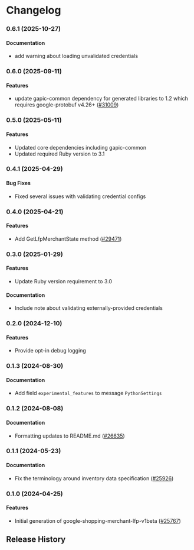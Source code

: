 # Changelog

### 0.6.1 (2025-10-27)

#### Documentation

* add warning about loading unvalidated credentials 

### 0.6.0 (2025-09-11)

#### Features

* update gapic-common dependency for generated libraries to 1.2 which requires google-protobuf v4.26+ ([#31009](https://github.com/googleapis/google-cloud-ruby/issues/31009)) 

### 0.5.0 (2025-05-11)

#### Features

* Updated core dependencies including gapic-common 
* Updated required Ruby version to 3.1 

### 0.4.1 (2025-04-29)

#### Bug Fixes

* Fixed several issues with validating credential configs 

### 0.4.0 (2025-04-21)

#### Features

* Add GetLfpMerchantState method ([#29471](https://github.com/googleapis/google-cloud-ruby/issues/29471)) 

### 0.3.0 (2025-01-29)

#### Features

* Update Ruby version requirement to 3.0 
#### Documentation

* Include note about validating externally-provided credentials 

### 0.2.0 (2024-12-10)

#### Features

* Provide opt-in debug logging 

### 0.1.3 (2024-08-30)

#### Documentation

* Add field `experimental_features` to message `PythonSettings` 

### 0.1.2 (2024-08-08)

#### Documentation

* Formatting updates to README.md ([#26635](https://github.com/googleapis/google-cloud-ruby/issues/26635)) 

### 0.1.1 (2024-05-23)

#### Documentation

* Fix the terminology around inventory data specification ([#25926](https://github.com/googleapis/google-cloud-ruby/issues/25926)) 

### 0.1.0 (2024-04-25)

#### Features

* Initial generation of google-shopping-merchant-lfp-v1beta ([#25767](https://github.com/googleapis/google-cloud-ruby/issues/25767)) 

## Release History
